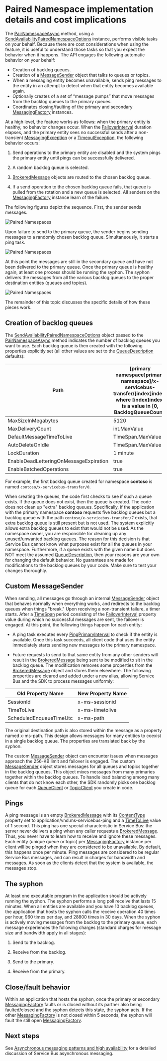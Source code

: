 <properties 
   pageTitle="Service Bus paired namespaces | Microsoft Azure"
   description="Paired namespace implementation details and cost"
   services="service-bus"
   documentationCenter="na"
   authors="sethmanheim"
   manager="timlt"
   editor="tysonn" /> 

<tags 
   ms.service="service-bus"
   ms.devlang="na"
   ms.topic="article"
   ms.tgt_pltfrm="na"
   ms.workload="na"
   ms.date="12/28/2015"
   ms.author="sethm" />

# Paired Namespace implementation details and cost implications
The [PairNamespaceAsync](https://msdn.microsoft.com/library/azure/microsoft.servicebus.messaging.messagingfactory.pairnamespaceasync.aspx) method, using a [SendAvailabilityPairedNamespaceOptions](https://msdn.microsoft.com/library/azure/microsoft.servicebus.messaging.sendavailabilitypairednamespaceoptions.aspx) instance, performs visible tasks on your behalf. Because there are cost considerations when using the feature, it is useful to understand those tasks so that you expect the behavior when it happens. The API engages the following automatic behavior on your behalf:

* Creation of backlog queues.
* Creation of a [MessageSender](https://msdn.microsoft.com/library/azure/microsoft.servicebus.messaging.messagesender.aspx) object that talks to queues or topics.
* When a messaging entity becomes unavailable, sends ping messages to the entity in an attempt to detect when that entity becomes available again.
* Optionally creates of a set of “message pumps” that move messages from the backlog queues to the primary queues.
* Coordinates closing/faulting of the primary and secondary [MessagingFactory](https://msdn.microsoft.com/library/azure/microsoft.servicebus.messaging.messagingfactory.aspx) instances.

At a high level, the feature works as follows: when the primary entity is healthy, no behavior changes occur. When the [FailoverInterval](https://msdn.microsoft.com/library/azure/microsoft.servicebus.messaging.pairednamespaceoptions.failoverinterval.aspx) duration elapses, and the primary entity sees no successful sends after a non-transient [MessagingException](https://msdn.microsoft.com/library/azure/microsoft.servicebus.messaging.messagingexception.aspx) or a [TimeoutException](https://msdn.microsoft.com/library/azure/system.timeoutexception.aspx), the following behavior occurs:

1. Send operations to the primary entity are disabled and the system pings the primary entity until pings can be successfully delivered.

2. A random backlog queue is selected.

3. [BrokeredMessage](https://msdn.microsoft.com/library/azure/microsoft.servicebus.messaging.brokeredmessage.aspx) objects are routed to the chosen backlog queue.

4. If a send operation to the chosen backlog queue fails, that queue is pulled from the rotation and a new queue is selected. All senders on the [MessagingFactory](https://msdn.microsoft.com/library/azure/microsoft.servicebus.messaging.messagingfactory.aspx) instance learn of the failure.


The following figures depict the sequence. First, the sender sends messages.

![Paired Namespaces][0]

Upon failure to send to the primary queue, the sender begins sending messages to a randomly chosen backlog queue. Simultaneously, it starts a ping task.

![Paired Namespaces][1]

At this point the messages are still in the secondary queue and have not been delivered to the primary queue. Once the primary queue is healthy again, at least one process should be running the syphon. The syphon delivers the messages from all the various backlog queues to the proper destination entities (queues and topics).

![Paired Namespaces][2]

The remainder of this topic discusses the specific details of how these pieces work.

## Creation of backlog queues
The [SendAvailabilityPairedNamespaceOptions](https://msdn.microsoft.com/library/azure/microsoft.servicebus.messaging.sendavailabilitypairednamespaceoptions.aspx) object passed to the [PairNamespaceAsync](https://msdn.microsoft.com/library/azure/microsoft.servicebus.messaging.messagingfactory.pairnamespaceasync.aspx) method indicates the number of backlog queues you want to use. Each backlog queue is then created with the following properties explicitly set (all other values are set to the [QueueDescription](https://msdn.microsoft.com/library/azure/microsoft.servicebus.messaging.queuedescription.aspx) defaults):

| Path | [primary namespace]primary namespace]/x-servicebus-transfer/[index]index] where [index]index] is a value in [0, BacklogQueueCount) |
| --- | --- |
| MaxSizeInMegabytes |5120 |
| MaxDeliveryCount |int.MaxValue |
| DefaultMessageTimeToLive |TimeSpan.MaxValue |
| AutoDeleteOnIdle |TimeSpan.MaxValue |
| LockDuration |1 minute |
| EnableDeadLetteringOnMessageExpiration |true |
| EnableBatchedOperations |true |

For example, the first backlog queue created for namespace **contoso** is named `contoso/x-servicebus-transfer/0`.

When creating the queues, the code first checks to see if such a queue exists. If the queue does not exist, then the queue is created. The code does not clean up "extra" backlog queues. Specifically, if the application with the primary namespace **contoso** requests five backlog queues but a backlog queue with the path `contoso/x-servicebus-transfer/7` exists, that extra backlog queue is still present but is not used. The system explicitly allows extra backlog queues to exist that would not be used. As the namespace owner, you are responsible for cleaning up any unused/unwanted backlog queues. The reason for this decision is that Service Bus cannot know what purposes exist for all the queues in your namespace. Furthermore, if a queue exists with the given name but does NOT meet the assumed [QueueDescription](https://msdn.microsoft.com/library/azure/microsoft.servicebus.messaging.queuedescription.aspx), then your reasons are your own for changing the default behavior. No guarantees are made for modifications to the backlog queues by your code. Make sure to test your changes thoroughly.

## Custom MessageSender
When sending, all messages go through an internal [MessageSender](https://msdn.microsoft.com/library/azure/microsoft.servicebus.messaging.messagesender.aspx) object that behaves normally when everything works, and redirects to the backlog queues when things "break." Upon receiving a non-transient failure, a timer starts. After a [TimeSpan](https://msdn.microsoft.com/library/azure/system.timespan.aspx) period consisting of the [FailoverInterval](https://msdn.microsoft.com/library/azure/microsoft.servicebus.messaging.pairednamespaceoptions.failoverinterval.aspx) property value during which no successful messages are sent, the failover is engaged. At this point, the following things happen for each entity:

* A ping task executes every [PingPrimaryInterval](https://msdn.microsoft.com/library/azure/microsoft.servicebus.messaging.sendavailabilitypairednamespaceoptions.pingprimaryinterval.aspx) to check if the entity is available. Once this task succeeds, all client code that uses the entity immediately starts sending new messages to the primary namespace.

* Future requests to send to that same entity from any other senders will result in the [BrokeredMessage](https://msdn.microsoft.com/library/azure/microsoft.servicebus.messaging.brokeredmessage.aspx) being sent to be modified to sit in the backlog queue. The modification removes some properties from the [BrokeredMessage](https://msdn.microsoft.com/library/azure/microsoft.servicebus.messaging.brokeredmessage.aspx) object and stores them elsewhere. The following properties are cleared and added under a new alias, allowing Service Bus and the SDK to process messages uniformly:


| Old Property Name | New Property Name |
| --- | --- |
| SessionId |x-ms-sessionid |
| TimeToLive |x-ms-timetolive |
| ScheduledEnqueueTimeUtc |x-ms-path |

The original destination path is also stored within the message as a property named x-ms-path. This design allows messages for many entities to coexist in a single backlog queue. The properties are translated back by the syphon.

The custom [MessageSender](https://msdn.microsoft.com/library/azure/microsoft.servicebus.messaging.messagesender.aspx) object can encounter issues when messages approach the 256-KB limit and failover is engaged. The custom [MessageSender](https://msdn.microsoft.com/library/azure/microsoft.servicebus.messaging.messagesender.aspx) object stores messages for all queues and topics together in the backlog queues. This object mixes messages from many primaries together within the backlog queues. To handle load balancing among many clients that do not know each other, the SDK randomly picks one backlog queue for each [QueueClient](https://msdn.microsoft.com/library/azure/microsoft.servicebus.messaging.queueclient.aspx) or [TopicClient](https://msdn.microsoft.com/library/azure/microsoft.servicebus.messaging.topicclient.aspx) you create in code.

## Pings
A ping message is an empty [BrokeredMessage](https://msdn.microsoft.com/library/azure/microsoft.servicebus.messaging.brokeredmessage.aspx) with its [ContentType](https://msdn.microsoft.com/library/azure/microsoft.servicebus.messaging.brokeredmessage.contenttype.aspx) property set to application/vnd.ms-servicebus-ping and a [TimeToLive](https://msdn.microsoft.com/library/azure/microsoft.servicebus.messaging.brokeredmessage.timetolive.aspx) value of 1 second. This ping has one special characteristic in Service Bus: the server never delivers a ping when any caller requests a [BrokeredMessage](https://msdn.microsoft.com/library/azure/microsoft.servicebus.messaging.brokeredmessage.aspx). Thus, you never have to learn how to receive and ignore these messages. Each entity (unique queue or topic) per [MessagingFactory](https://msdn.microsoft.com/library/azure/microsoft.servicebus.messaging.messagingfactory.aspx) instance per client will be pinged when they are considered to be unavailable. By default, this happens once per minute. Ping messages are considered to be regular Service Bus messages, and can result in charges for bandwidth and messages. As soon as the clients detect that the system is available, the messages stop.

## The syphon
At least one executable program in the application should be actively running the syphon. The syphon performs a long poll receive that lasts 15 minutes. When all entities are available and you have 10 backlog queues, the application that hosts the syphon calls the receive operation 40 times per hour, 960 times per day, and 28800 times in 30 days. When the syphon is actively moving messages from the backlog to the primary queue, each message experiences the following charges (standard charges for message size and bandwidth apply in all stages):

1. Send to the backlog.

2. Receive from the backlog.

3. Send to the primary.

4. Receive from the primary.


## Close/fault behavior
Within an application that hosts the syphon, once the primary or secondary [MessagingFactory](https://msdn.microsoft.com/library/azure/microsoft.servicebus.messaging.messagingfactory.aspx) faults or is closed without its partner also being faulted/closed and the syphon detects this state, the syphon acts. If the other [MessagingFactory](https://msdn.microsoft.com/library/azure/microsoft.servicebus.messaging.messagingfactory.aspx) is not closed within 5 seconds, the syphon will fault the still open [MessagingFactory](https://msdn.microsoft.com/library/azure/microsoft.servicebus.messaging.messagingfactory.aspx).

## Next steps
See [Asynchronous messaging patterns and high availability](service-bus-async-messaging.md) for a detailed discussion of Service Bus asynchronous messaging. 

  [PairNamespaceAsync]: https://msdn.microsoft.com/library/azure/microsoft.servicebus.messaging.messagingfactory.pairnamespaceasync.aspx
  [SendAvailabilityPairedNamespaceOptions]: https://msdn.microsoft.com/library/azure/microsoft.servicebus.messaging.sendavailabilitypairednamespaceoptions.aspx
  [MessageSender]: https://msdn.microsoft.com/library/azure/microsoft.servicebus.messaging.messagesender.aspx
  [MessagingFactory]: https://msdn.microsoft.com/library/azure/microsoft.servicebus.messaging.messagingfactory.aspx
  [FailoverInterval]: https://msdn.microsoft.com/library/azure/microsoft.servicebus.messaging.pairednamespaceoptions.failoverinterval.aspx
  [MessagingException]: https://msdn.microsoft.com/library/azure/microsoft.servicebus.messaging.messagingexception.aspx
  [TimeoutException]: https://msdn.microsoft.com/library/azure/system.timeoutexception.aspx
  [BrokeredMessage]: https://msdn.microsoft.com/library/azure/microsoft.servicebus.messaging.brokeredmessage.aspx
  [QueueDescription]: https://msdn.microsoft.com/library/azure/microsoft.servicebus.messaging.queuedescription.aspx
  [TimeSpan]: https://msdn.microsoft.com/library/azure/system.timespan.aspx
  [PingPrimaryInterval]: https://msdn.microsoft.com/library/azure/microsoft.servicebus.messaging.sendavailabilitypairednamespaceoptions.pingprimaryinterval.aspx
  [QueueClient]: https://msdn.microsoft.com/library/azure/microsoft.servicebus.messaging.queueclient.aspx
  [TopicClient]: https://msdn.microsoft.com/library/azure/microsoft.servicebus.messaging.topicclient.aspx
  [ContentType]: https://msdn.microsoft.com/library/azure/microsoft.servicebus.messaging.brokeredmessage.contenttype.aspx
  [TimeToLive]: https://msdn.microsoft.com/library/azure/microsoft.servicebus.messaging.brokeredmessage.timetolive.aspx
  [Asynchronous messaging patterns and high availability]: service-bus-async-messaging.md
  [0]: ./media/service-bus-paired-namespaces/IC673405.png
  [1]: ./media/service-bus-paired-namespaces/IC673406.png
  [2]: ./media/service-bus-paired-namespaces/IC673407.png
